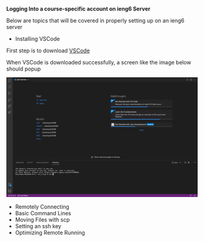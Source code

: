 **Logging Into a course-specific account on ieng6 Server**

Below are topics that will be covered in properly setting up on an ieng6 server
* Installing VSCode

First step is to download [VSCode](https://code.visualstudio.com/)

When VSCode is downloaded successfully, a screen like the image below should popup

![VSCode Homepage](VSCodeHomepage.png)
* Remotely Connecting
* Basic Command Lines
* Moving Files with scp
* Setting an ssh key
* Optimizing Remote Running